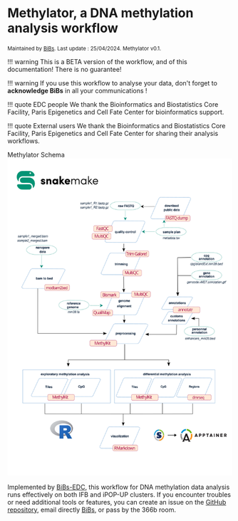 # Methylator, a DNA methylation analysis workflow

<small>Maintained by [BiBs](mailto:bibsATparisepigenetics.com). Last update : 25/04/2024. Methylator v0.1. </small>  

!!! warning
    This is a BETA version of the workflow, and of this documentation! There is no guarantee!

!!! warning 
    If you use this workflow to analyse your data, don't forget to **acknowledge BiBs** in all your communications ! 

!!! quote EDC people
We thank the Bioinformatics and Biostatistics Core Facility, Paris Epigenetics and Cell Fate Center for bioinformatics support.

!!! quote External users 
We thank the Bioinformatics and Biostatistics Core Facility, Paris Epigenetics and Cell Fate Center for sharing their analysis workflows.

Methylator Schema 
![Methylator Schema](img/poster_methylator.svg)

Implemented by [BiBs-EDC](https://parisepigenetics.github.io/bibs/), this workflow for DNA methylation data analysis runs effectively on both IFB and iPOP-UP clusters. If you encounter troubles or need additional tools or features, you can create an issue on the [GitHub repository](https://github.com/parisepigenetics/Methylator/issues), email directly [BiBs](mailto:bibsATparisepigenetics.com), or pass by the 366b room.

